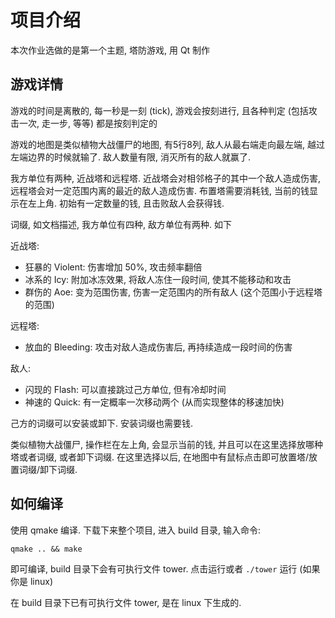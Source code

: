 # 项目介绍

本次作业选做的是第一个主题, 塔防游戏, 用 Qt 制作

## 游戏详情

游戏的时间是离散的, 每一秒是一刻 (tick), 游戏会按刻进行, 且各种判定 (包括攻击一次, 走一步, 等等) 都是按刻判定的

游戏的地图是类似植物大战僵尸的地图, 有5行8列, 敌人从最右端走向最左端, 越过左端边界的时候就输了. 敌人数量有限, 消灭所有的敌人就赢了.

我方单位有两种, 近战塔和远程塔. 近战塔会对相邻格子的其中一个敌人造成伤害, 远程塔会对一定范围内离的最近的敌人造成伤害. 布置塔需要消耗钱, 当前的钱显示在左上角. 初始有一定数量的钱, 且击败敌人会获得钱.

词缀, 如文档描述, 我方单位有四种, 敌方单位有两种. 如下

近战塔:
- 狂暴的 Violent: 伤害增加 50%, 攻击频率翻倍
- 冰系的 Icy: 附加冰冻效果, 将敌人冻住一段时间, 使其不能移动和攻击
- 群伤的 Aoe: 变为范围伤害, 伤害一定范围内的所有敌人 (这个范围小于远程塔的范围)

远程塔:
- 放血的 Bleeding: 攻击对敌人造成伤害后, 再持续造成一段时间的伤害

敌人:
- 闪现的 Flash: 可以直接跳过己方单位, 但有冷却时间
- 神速的 Quick: 有一定概率一次移动两个 (从而实现整体的移速加快)

己方的词缀可以安装或卸下. 安装词缀也需要钱.

类似植物大战僵尸, 操作栏在左上角, 会显示当前的钱, 并且可以在这里选择放哪种塔或者词缀, 或者卸下词缀. 在这里选择以后, 在地图中有鼠标点击即可放置塔/放置词缀/卸下词缀.

## 如何编译

使用 qmake 编译. 下载下来整个项目, 进入 build 目录, 输入命令:
```
qmake .. && make
```
即可编译, build 目录下会有可执行文件 tower. 点击运行或者 `./tower` 运行 (如果你是 linux)

在 build 目录下已有可执行文件 tower, 是在 linux 下生成的.
